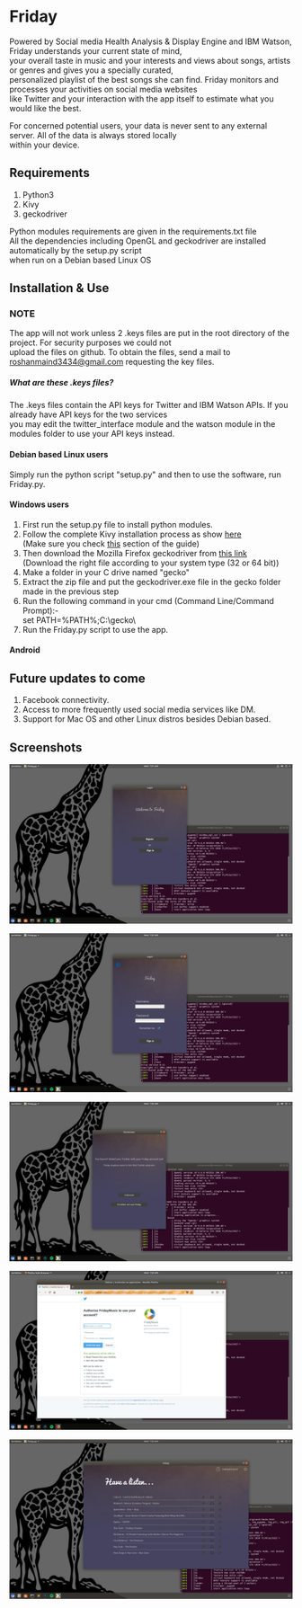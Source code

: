 # Friday
Powered by Social media Health Analysis & Display Engine and IBM Watson, Friday understands your current state of mind,  
your overall taste in music and your interests and views about songs, artists or genres and gives you a specially curated,  
personalized playlist of the best songs she can find. Friday monitors and processes your activities on social media websites  
like Twitter and your interaction with the app itself to estimate what you would like the best.
  
For concerned potential users, your data is never sent to any external server. All of the data is always stored locally  
within your device.  
  
## Requirements
1. Python3  
2. Kivy  
3. geckodriver  

Python modules requirements are given in the requirements.txt file  
All the dependencies including OpenGL and geckodriver are installed automatically by the setup.py script  
when run on a Debian based Linux OS  
  
## Installation & Use

### NOTE
The app will not work unless 2 .keys files are put in the root directory of the project. For security purposes we could not  
upload the files on github. To obtain the files, send a mail to roshanmaind3434@gmail.com requesting the key files.  
##### What are these .keys files?
The .keys files contain the API keys for Twitter and IBM Watson APIs. If you already have API keys for the two services  
you may edit the twitter_interface module and the watson module in the modules folder to use your API keys instead.

#### Debian based Linux users 
Simply run the python script "setup.py" and then to use the software, run Friday.py.  
  
#### Windows users
1. First run the setup.py file to install python modules.  
2. Follow the complete Kivy installation process as show [here](https://kivy.org/doc/stable/installation/installation-windows.html)  
(Make sure you check [this](https://kivy.org/doc/stable/installation/installation-windows.html#kivy-s-dependencies) section of the guide)  
3. Then download the Mozilla Firefox geckodriver from [this link](https://github.com/mozilla/geckodriver/releases)  
(Download the right file according to your system type (32 or 64 bit))  
4. Make a folder in your C drive named "gecko"  
5. Extract the zip file and put the geckodriver.exe file in the gecko folder made in the previous step  
6. Run the following command in your cmd (Command Line/Command Prompt):-  
set PATH=%PATH%;C:\gecko\  
7. Run the Friday.py script to use the app.  

#### Android

  
## Future updates to come
1. Facebook connectivity.
2. Access to more frequently used social media services like DM.
3. Support for Mac OS and other Linux distros besides Debian based.

  
## Screenshots
  
![1](data/screens/1.png)
  
![2](data/screens/2.png)
    
![3](data/screens/3.png)

![4](data/screens/4.png)

![5](data/screens/5.png)
